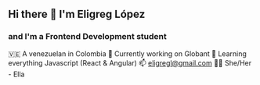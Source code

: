 ## Hi there 👋 I'm Eligreg López

### and I'm a Frontend Development student

🇻🇪 A venezuelan in Colombia
🔭 Currently working on Globant
🌱 Learning everything Javascript (React & Angular)
📫 eligregl@gmail.com
🧍‍♀️ She/Her - Ella

<!--
**eligregl/eligregl** is a ✨ _special_ ✨ repository because its `README.md` (this file) appears on your GitHub profile.

